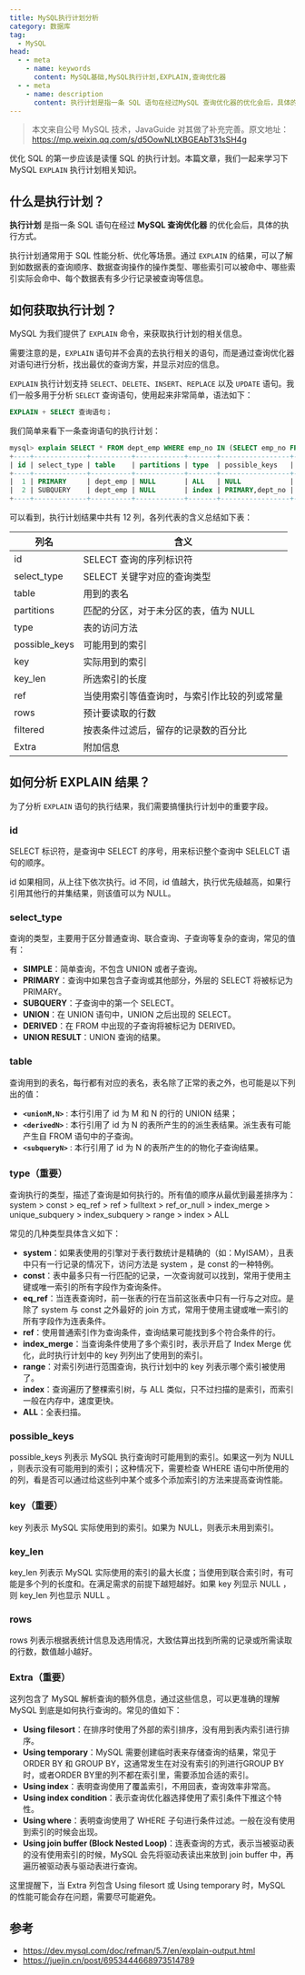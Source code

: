 ```yaml
---
title: MySQL执行计划分析
category: 数据库
tag:
  - MySQL
head:
  - - meta
    - name: keywords
      content: MySQL基础,MySQL执行计划,EXPLAIN,查询优化器
  - - meta
    - name: description
      content: 执行计划是指一条 SQL 语句在经过MySQL 查询优化器的优化会后，具体的执行方式。优化 SQL 的第一步应该是读懂 SQL 的执行计划。
---
```


> 本文来自公号 MySQL 技术，JavaGuide 对其做了补充完善。原文地址：https://mp.weixin.qq.com/s/d5OowNLtXBGEAbT31sSH4g

优化 SQL 的第一步应该是读懂 SQL 的执行计划。本篇文章，我们一起来学习下 MySQL `EXPLAIN` 执行计划相关知识。

## 什么是执行计划？

**执行计划** 是指一条 SQL 语句在经过 **MySQL 查询优化器** 的优化会后，具体的执行方式。

执行计划通常用于 SQL 性能分析、优化等场景。通过 `EXPLAIN` 的结果，可以了解到如数据表的查询顺序、数据查询操作的操作类型、哪些索引可以被命中、哪些索引实际会命中、每个数据表有多少行记录被查询等信息。

## 如何获取执行计划？

MySQL 为我们提供了 `EXPLAIN` 命令，来获取执行计划的相关信息。

需要注意的是，`EXPLAIN` 语句并不会真的去执行相关的语句，而是通过查询优化器对语句进行分析，找出最优的查询方案，并显示对应的信息。

`EXPLAIN` 执行计划支持 `SELECT`、`DELETE`、`INSERT`、`REPLACE` 以及 `UPDATE` 语句。我们一般多用于分析 `SELECT` 查询语句，使用起来非常简单，语法如下：

```sql
EXPLAIN + SELECT 查询语句；
```

我们简单来看下一条查询语句的执行计划：

```sql
mysql> explain SELECT * FROM dept_emp WHERE emp_no IN (SELECT emp_no FROM dept_emp GROUP BY emp_no HAVING COUNT(emp_no)>1);
+----+-------------+----------+------------+-------+-----------------+---------+---------+------+--------+----------+-------------+
| id | select_type | table    | partitions | type  | possible_keys   | key     | key_len | ref  | rows   | filtered | Extra       |
+----+-------------+----------+------------+-------+-----------------+---------+---------+------+--------+----------+-------------+
|  1 | PRIMARY     | dept_emp | NULL       | ALL   | NULL            | NULL    | NULL    | NULL | 331143 |   100.00 | Using where |
|  2 | SUBQUERY    | dept_emp | NULL       | index | PRIMARY,dept_no | PRIMARY | 16      | NULL | 331143 |   100.00 | Using index |
+----+-------------+----------+------------+-------+-----------------+---------+---------+------+--------+----------+-------------+
```

可以看到，执行计划结果中共有 12 列，各列代表的含义总结如下表：

| **列名**      | **含义**                                     |
| ------------- | -------------------------------------------- |
| id            | SELECT 查询的序列标识符                      |
| select_type   | SELECT 关键字对应的查询类型                  |
| table         | 用到的表名                                   |
| partitions    | 匹配的分区，对于未分区的表，值为 NULL        |
| type          | 表的访问方法                                 |
| possible_keys | 可能用到的索引                               |
| key           | 实际用到的索引                               |
| key_len       | 所选索引的长度                               |
| ref           | 当使用索引等值查询时，与索引作比较的列或常量 |
| rows          | 预计要读取的行数                             |
| filtered      | 按表条件过滤后，留存的记录数的百分比         |
| Extra         | 附加信息                                     |

## 如何分析 EXPLAIN 结果？

为了分析 `EXPLAIN` 语句的执行结果，我们需要搞懂执行计划中的重要字段。

### id

SELECT 标识符，是查询中 SELECT 的序号，用来标识整个查询中 SELELCT 语句的顺序。

id 如果相同，从上往下依次执行。id 不同，id 值越大，执行优先级越高，如果行引用其他行的并集结果，则该值可以为 NULL。

### select_type

查询的类型，主要用于区分普通查询、联合查询、子查询等复杂的查询，常见的值有：

- **SIMPLE**：简单查询，不包含 UNION 或者子查询。
- **PRIMARY**：查询中如果包含子查询或其他部分，外层的 SELECT 将被标记为 PRIMARY。
- **SUBQUERY**：子查询中的第一个 SELECT。
- **UNION**：在 UNION 语句中，UNION 之后出现的 SELECT。
- **DERIVED**：在 FROM 中出现的子查询将被标记为 DERIVED。
- **UNION RESULT**：UNION 查询的结果。

### table

查询用到的表名，每行都有对应的表名，表名除了正常的表之外，也可能是以下列出的值：

- **`<unionM,N>`** : 本行引用了 id 为 M 和 N 的行的 UNION 结果；
- **`<derivedN>`** : 本行引用了 id 为 N 的表所产生的的派生表结果。派生表有可能产生自 FROM 语句中的子查询。
- **`<subqueryN>`** : 本行引用了 id 为 N 的表所产生的的物化子查询结果。

### type（重要）

查询执行的类型，描述了查询是如何执行的。所有值的顺序从最优到最差排序为：system > const > eq_ref > ref > fulltext > ref_or_null > index_merge > unique_subquery > index_subquery > range > index > ALL

常见的几种类型具体含义如下：

- **system**：如果表使用的引擎对于表行数统计是精确的（如：MyISAM），且表中只有一行记录的情况下，访问方法是 system ，是 const 的一种特例。
- **const**：表中最多只有一行匹配的记录，一次查询就可以找到，常用于使用主键或唯一索引的所有字段作为查询条件。
- **eq_ref**：当连表查询时，前一张表的行在当前这张表中只有一行与之对应。是除了 system 与 const 之外最好的 join 方式，常用于使用主键或唯一索引的所有字段作为连表条件。
- **ref**：使用普通索引作为查询条件，查询结果可能找到多个符合条件的行。
- **index_merge**：当查询条件使用了多个索引时，表示开启了 Index Merge 优化，此时执行计划中的 key 列列出了使用到的索引。
- **range**：对索引列进行范围查询，执行计划中的 key 列表示哪个索引被使用了。
- **index**：查询遍历了整棵索引树，与 ALL 类似，只不过扫描的是索引，而索引一般在内存中，速度更快。
- **ALL**：全表扫描。

### possible_keys

possible_keys 列表示 MySQL 执行查询时可能用到的索引。如果这一列为 NULL ，则表示没有可能用到的索引；这种情况下，需要检查 WHERE 语句中所使用的的列，看是否可以通过给这些列中某个或多个添加索引的方法来提高查询性能。

### key（重要）

key 列表示 MySQL 实际使用到的索引。如果为 NULL，则表示未用到索引。

### key_len

key_len 列表示 MySQL 实际使用的索引的最大长度；当使用到联合索引时，有可能是多个列的长度和。在满足需求的前提下越短越好。如果 key 列显示 NULL ，则 key_len 列也显示 NULL 。

### rows

rows 列表示根据表统计信息及选用情况，大致估算出找到所需的记录或所需读取的行数，数值越小越好。

### Extra（重要）

这列包含了 MySQL 解析查询的额外信息，通过这些信息，可以更准确的理解 MySQL 到底是如何执行查询的。常见的值如下：

- **Using filesort**：在排序时使用了外部的索引排序，没有用到表内索引进行排序。
- **Using temporary**：MySQL 需要创建临时表来存储查询的结果，常见于 ORDER BY 和 GROUP BY，这通常发生在对没有索引的列进行GROUP BY时，或者ORDER BY里的列不都在索引里，需要添加合适的索引。
- **Using index**：表明查询使用了覆盖索引，不用回表，查询效率非常高。
- **Using index condition**：表示查询优化器选择使用了索引条件下推这个特性。
- **Using where**：表明查询使用了 WHERE 子句进行条件过滤。一般在没有使用到索引的时候会出现。
- **Using join buffer (Block Nested Loop)**：连表查询的方式，表示当被驱动表的没有使用索引的时候，MySQL 会先将驱动表读出来放到 join buffer 中，再遍历被驱动表与驱动表进行查询。

这里提醒下，当 Extra 列包含 Using filesort 或 Using temporary 时，MySQL 的性能可能会存在问题，需要尽可能避免。

## 参考

- https://dev.mysql.com/doc/refman/5.7/en/explain-output.html
- https://juejin.cn/post/6953444668973514789

<!-- @include: @article-footer.snippet.md -->
